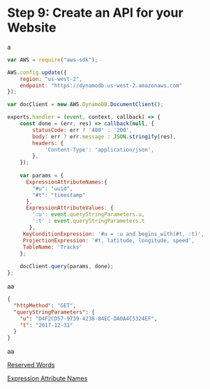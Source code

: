 # Step 9: Create an API for your Website

a

```javascript
var AWS = require("aws-sdk");

AWS.config.update({
    region: "us-west-2",
    endpoint: "https://dynamodb.us-west-2.amazonaws.com"
});

var docClient = new AWS.DynamoDB.DocumentClient();

exports.handler = (event, context, callback) => {
    const done = (err, res) => callback(null, {
        statusCode: err ? '400' : '200',
        body: err ? err.message : JSON.stringify(res),
        headers: {
            'Content-Type': 'application/json',
        },
    });
  
    var params = {
      ExpressionAttributeNames:{
        "#u": "uuid",
        "#t": "timestamp"
      },
      ExpressionAttributeValues: {
        ':u': event.queryStringParameters.u,
        ':t' : event.queryStringParameters.t
       },
     KeyConditionExpression: '#u = :u and begins_with(#t, :t)',
     ProjectionExpression: '#t, latitude, longitude, speed',
     TableName: 'Tracks'
    };
    
    docClient.query(params, done);
};
```

aa

```json
{
  "httpMethod": "GET",
  "queryStringParameters": {
    "u": "D4F2CD57-9739-4238-84EC-DA0A4C5324EF",
    "t": "2017-12-31"
  }
}
```

aa

[Reserved Words](https://docs.aws.amazon.com/amazondynamodb/latest/developerguide/ReservedWords.html)

[Expression Attribute Names](https://docs.aws.amazon.com/amazondynamodb/latest/developerguide/Expressions.ExpressionAttributeNames.html)